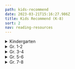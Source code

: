 ```yaml
---
path: kids-recommend
date: 2023-03-21T15:16:27.986Z
title: Kids Recommend (K-8)
sort: 2
nav: reading-resources
---
```

<details>
<summary>
    Kindergarten
</summary>

Ahlberg, Allan  *Each Peach, Pear, Plum*

Anthony, Steve   *Please, Mr. Panda*

Bang, Molly    *When Sophie Gets Angry*

Barrett, Judi    *Cloudy with a Chance of Meatballs*

Bedard, Michael   *Sitting Ducks*

Brett, Jan    *Annie and the Wild Animals, Mossy,*

*The Three Snow Bears, Hedgie’s Surprise, The Hat,*

*The Mitten, Fritz and the Beautiful Horses,* and *Honey, Honey, Lion*

Brown, Margaret Wise   *Big Red Barn, The Moon Shines Down, The Sailor Dog, The Fish with Deep Sea Smile, The Bad Little Good Little Pig*, and *The Noon Balloon*

Carle, Eric    *The Mixed-Up Chameleon, The Secret Birthday Message, The Tiny Seed, The Very Hungry Caterpillar, The Very Busy Spider, The Greedy Python, Pancakes, Pancakes, The Very Quiet Cricket,* and *A House for Hermit Crab*

Carlson, Nancy  *A Visit to Grandma’s*

Crews, Donald    *School Bus, Ten Black Dots, Truck*, and any of his other titles

Cronin, Doreen    *Click, Clack, Moo … Cows That Type*, *Dooby Dooby Moo*, *Click, Clack, Peep!*, *Smick!,* and *Giggle, Giggle, Quack*

Davis, Jacky and David Soman  *Ladybug Girl, Ladybug Girl and Bumblebee Boy*, and *Ladybug Girl Makes Friends*

De Beer, Hans    *Little Polar Bear*

Dewdney, Anna   *Llama Llama Red Pajama*

Eastman, P.D.   *Go, Dog, Go!*

Elhert, Lois    *Feathers for Lunch, Nuts to You, Pie in the Sky, Snowballs,* *Top Cat, Wag a Tail*, and *Waiting for Wings*

Emberley, Ed    *Go Away, Big Green Monster!*

Falconer, Ian    *Olivia*

Ferry, Beth and Tom Lichtenheld   *Stick and Stone*

Fleming, Denise    *Time to Sleep*

Fox, Mem    *Boo to a Goose, Feathers and Fools, Harriet, You Drive Me Wild,* *Hattie and the Fox, Koala Lou, The Magic Hat, Night Noises, Shoes from Grandpa, Time for Bed, Tough Boris, Guess Who, Waiting,* and *Wilfrid Gordon McDonald Partridge*

Gassman, Julie    *Do Not Bring Your Dragon to the Library*

Geist, Ken   *The Three Little Fish and the Big Bad Shark*

Gordon, David    *The Three Little Rigs*

Gormley, Greg    *Pick Me!*

Gustafson, Scott  *Alphabet Soup* and *A Feast of Letters*

Henkes, Kevin    *Chester’s Way, Chrysanthemum, Julius, the Baby of the World, Lilly and the Purple Plastic Purse, Lilly’s Big Day, Lilly’s Chocolate Heart, Owen, Sheila Rae’s Peppermint Stick, A Weekend with Wendell, Waiting, Penny and Her Marble*, and *Wemberly Worried*

Hughes, Shirley    *Alfie Gets In First, Alfie Wins a Prize, Angel Mae, Dogger, Alfie and the Big Boys, Alfie’s Weather, Alfie and the Birthday Surprise, Annie Rose is My Little Sister, Olly and Me,* and *Sally’s Secret*

Hutchins, Pat     *Good Night Owl*

Johnson, Crockett    *Harold and the Purple Crayon*

Joyce, William     *George Shrinks*

Kline, Suzy    *Oops!*

Knudsen, Michelle    *Library Lion*

Lester, Helen   *A Porcupine Named Fluffy*

Lies, Brian    *Bats at the Beach and Bats at the Library*

Lionni, Leo    *Alexander and the Wind-Up Mouse, The Alphabet Tree, An Extraordinary Egg, Fish Is Fish, Inch by Inch, It’s Mine, Little Blue and Little Yellow, Six Crows, Tico and the Golden Wings, Geraldine and the Music Mouse,* and *Tillie and the Wall*

Lobel, Arnold    *The Frog and Toad* books, *Mouse Soup,* and *Mouse Tales*

Long, Melinda    *How I Became a Pirate*

Marshall, Janet    *Look Once, Look Twice*

Martin, Bill, Jr.    *Chicka-Chicka Boom-Boom*

McAllister, Angela    *The Tortoise and the Hare*

McGuirk, Leslie  *if rocks could sing, a discovered alphabet*

McPhail, David    *Edward and the Pirates*

Meyer, Mercer    *I’m a Little Sick*

Miller, Pat Zietlow    *Sophie’s Squash and Sophie’s Squash Goes to School*

Moret, Brigette Frey   *The Bear’s Christmas*

Moseley, Keith    *Where’s the Dinosaur?*

Muntean, Michaela    *Do Not Open This Book*

Myller, Rolf    *How Big Is a Foot?*

Numeroff, Laura Joffe  *If You Give a Mouse a Cookie, If You Give a Pig a Party, If You Give a Dog a Doughnut, If You Give a Cat a Cupcake,* and *If You Give a Pig a Pancake*

O’Connor, Jane   *Fancy Nancy at the Museum*

Oliver, Carmen   *Bears Make the Best Reading Buddies*

Olson, Mary W.   *Nice Try, Tooth Fairy*

Parsley, Elise  *If You Ever Want to Bring an Alligator to School, Don’t!*

Pelham, David    *A Is for Animals*

Penn, Audrey    *The Kissing Hand*

Pinkney, Jerry    *The Lion and the Mouse*

Plourde, Lynn   *Moose, of Course!, Dino Pets, Dino Pets Go to School,* and *The Dump Man’s Treasures*

Portis, Antoinette    *Kindergarten Diary*

Rawlinson, Julia   *Fletcher and the Falling Leaves*

Rubin, Adam   *Dragons Love Tacos*

Saltzberg, Barney  *Beautiful Oops!*

Sarcone-Roach, Julia  *The Bear Ate Your Sandwich*

Sendak, Maurice   *Where the Wild Things Are*

Shannon, David   *Alice the Fairy, David Gets in Trouble, No, David,* and *Too Many Toys*

Sis, Peter  *Ice Cream Summer*

Slate, Joseph    *Miss Bindergarten Gets Ready for Kindergarten*

Spires, Ashley  *The Most Magnificent Thing*

Stevens, Janet    *Tops and Bottoms*

Tullet, Herve   *Press Here*

Van Dusen, Chris    *If I Built a House, The Circus Ship,* and *A Camping Spree with Mr. Magee*

Van Laan, Nancy   *When Winter Comes*

Wells, Rosemary    *Max’s Chocolate Chicken, Max’s Dragon Shirt, Bunny Cakes, Fritz and the Mess Fairy, Yoko, Bunny Money, McDuff Goes to School,* and *Rachel Field’s Hitty, Her First Hundred Years*

Willems, Mo    *Don’t Let the Pigeon Drive the Bus, Don’t Let the Pigeon Stay Up Late, The Pigeon Finds a Hot Dog, The Pigeon Wants a Puppy, Today I Will Fly,  I’m a Frog, I Broke My Trunk, My Friend Is Sad, Watch Me Throw the Ball, A Big Guy Took My Ball, Let’s Go for a Drive, Waiting Is Not Easy, The Thank You Book,* and *My New Friend Is So Fun*

Wood, Audrey    *Alphabet Mystery, King Bidgood’s in the Bathtub, Elbert’s Bad Word, The Little Mouse, the Red, Ripe Strawberry, and the Big, Hungry Bear, The Napping House, Jubal’s Wish, Heckedey Peg, The Scaredy Cats, Silly Sally, Weird Parents, Alphabet Adventure, Sweet Dream Pie, Twenty-Four Robbers* and *Tooth Fairy*

Yamada, Kobi  *What Do You Do with an Idea?*

Yolen, Jane  *Owl Moon and How Do Dinosaurs Go to School?*

Yum, Hyewon  *Mom! It’s My 1st Day of Kindergarten*

</details>

<details>
<summary>
Gr. 1-2
</summary>

Abbott, Tony    *The Secrets of Droon* books

Applegate, Katherine    *Crenshaw*

Bang-Campbell, Monika    *Little Rat Rides, Little Rat Makes Music,* and *Little Rat Sets Sail*

Barrows, Annie    The *Ivy and Bean* series

Bentley, Sue The *Magic Kitten* series

Berenstain, Jan and Stan    *The Berenstain Bears* series

Bridwell, Norman The *Clifford* series

Brown, Peter    *The Curious Garden* and *The Wild Robot*

Burton, Virginia    *The Little House* and *Mike Mulligan and His Steam Shovel*

Charlip, Remy    *Fortunately*

Cleary, Beverly    *Ralph S. Mouse, Ramona’s World, Runaway Ralph, Henry Huggins, Henry and Ribsy, Henry and the Paper Route,* and *Henry and the Clubhouse*

Dahl, Roald    *Giraffe, Pelly, and Me; The BFG;*

*Fantastic Mr. Fox;* and *The Enormous Crocodile*

Daywalt, Drew    *The Day the Crayons Quit*

Dean, James   The *Pete the Cat* series

De Paola, Tomie    *The Legend of the Bluebonnet, The Knight and the Dragon, Strega Nona, The Art Lesson,* and *Pancakes for Breakfast*

Doyle, Roddy    *The Meanwhile Adventures and Rover Saves Christmas*

Dyckman, Ame   *Horrible Bear!*

Floca, Brian   *Locomotive*

Gibbons, Gail    *Frogs* and her other nonfiction books

Gidwitz, Adam   *Tales of Dark and Grim* series

Griffiths, Andy   *The 13-Story Treehouse* (The Treehouse books)

Henkes, Kevin *The Penny* series, *A Good Day, Lily’s Purple Plastic Purse, Lily’s Big Dog, Owen, Waiting, Weekend with Wendell,* and *Kitten’s First Full Moon*

Howe, James The *Pinky and Rex* books

Hunter, Erin   *Warriors*

Jeffers, Oliver    *The Great Paper Caper, How to Catch a Star, The Book Eating Boy, Lost and Found, The Heart and the Bottle,* and *The Way Back Home*

Johnson, Crockett    *Harold and the Purple Crayon*

Kessler, Ethel   *Is There a Horse in Your House?*

Kimmel, Eric    *Seven at One Blow*

Kimpton, Diana    *The Pony-Crazed Princess* series

King-Smith, Dick    *Martin’s Mice, A Mouse Called Wolf,* and *The Mouse Family Robinson*

The Kingfisher Treasuries: The Kingfisher Treasury of Dragon Stories, the Kingfisher Treasury of Pet Stories, the Kingfisher Treasury of Pirate Stories, the Kingfisher Treasury of Funny Stories, the Kingfisher Treasury of Animal Stories, the Kingfisher Treasury of Spooky Stories, the Kingfisher Treasury of Ghost Stories, the Kingfisher Treasury of Princess Stories, the Kingfisher Treasury of Stories for Seven-Year-Olds, the Kingfisher Treasury of Stories for Eight-Year-Olds, and the Kingfisher Treasury of Ballet Stories

Krauss, Ruth    *The Carrot Seed*

Krulik, Nancy The *Magic Bone* series

Litchfield, David   *The Bear and the Piano*

Lionni, Leo    *The Greentail Mouse, Mr. McMouse, On the Beach There Are Many Pebbles, Flea Story, An Extraordinary Egg, Frederick,* and *It’s Mine!*

Lobel, Arnold    The *Frog and Toad* books, *Mouse Soup, Mouse Tales, Small Pig, Uncle Elephant, Fables*, and *Grasshopper on the Road*

Marshall, Edward    *Four by the Shore* and *Three by the Sea*

Marshall, Edward and James    The *Fox* books: *Fox on Stage, Fox All Week, Fox Outfoxed,* and *Fox in Love*

Mayer, Mercer   *Little Monster* series

McCloskey, Robert    *Blueberries for Sal, Make Way for Ducklings, One Morning in Maine,* and *Time of Wonder*

McDonald, Megan    The *Judy Moody and Stink* series

McMullan, Kate   *Fluffy Goes to School*

Miles, Ellen    The *Puppy Place* series

Miller, Sara Swan   *Three Stories You Can Read to Your Cat, Three Stories You Can Read to Your Dog,* and *Three Stories You Can Read to Your Teddy Bear*

Numeroff, Laura   *Jelly Bean’s Big Dance*

Osborne, Mary Pope    The *Magic Tree House* books

Parish, Peggy    The *Amelia Bedelia* books

Portis, Antoinette    *Not a Stick, Not a Box* and *A Penguin Story*

Provensen, Alice and Martin    *A Book of Seasons, Our Animal Friends at Maple Hill Farm* and *The Year at Maple Hill Farm*

Rey, H.A.   The *Curious George* series

Roy, Ron    *A-Z Mysteries* series

Rylant, Cynthia    *Cat Heaven, Dog Heaven, Gooseberry Park, The Mr. Putter and Tabby* series, the *Henry and Mudge* series, and the *Poppleton* series

Santat, Dan   *Are We There Yet?*

Seeger, Laura Vaccaro   *First the Egg*

Silverman, Erica    *Cowgirl Kate and Cocoa* series

Smiley, Jane   *Twenty Yawns*

Smith, Dick-King   *Sophie’s Lucky, A Mouse Called Wolf,* and *Martin’s Mice*

Spires, Ashley   The *Binky* series (graphic novels)

Steig, William    *Amos and Boris, Sylvester and the Magic Pebble, Dr. DeSoto,* and *Spinky Sulks*

Stevenson, James    *The Castaway, Quick, Turn the Page, Rolling Rose, Brrr!, Don’t Make Me Laugh, Fast Friends,* and *Worse than Willy*

Stilton, Geronimo    The *Geronimo Stilton* series

Strauss, Linda Leopold    *A Fairy Called Hilary*

Taback, Simms   *Joseph Had a Little Overcoat*

The Usborne collection of fairy tales, folk tales, fiction, and nonfiction

Wallace, Bill   *The Flying Flea, Callie, and Me*

Watson, Tom   The *Stick Dog* series

White, E.B.    *Charlotte’s Web, Stuart Little* and *The Trumpet of the Swan*

Wilkinson, Carole   The *Dragon Keeper* series

Willems, Mo    The *Pigeon* books, the *Elephant and Piggie* series, *The Story of Diva and Flea,* and *Goldilocks and the Three Dinosaurs*

Wilson, Karma    *Bear Snores On* and the rest of the Bear books

</details>

<details>
<summary>
Gr. 3-4 
</summary>

Appelt, Kathi    *The True Blue Scouts of Sugar Man Swamp*

Applegate, Katherine  *The One and Only Ivan and Crenshaw*

Armstrong, K.L. and M.A. Marr   *The Blackwell Pages* series

Avi    *The End of the Beginning, Ereth’s Birthday, The Good Dog,* and the *Poppy* series

Banerjee, Anjali     *Seaglass Summer*

Barrows, Annie    *The Magic Half*

Barry, Dave    The *Peter and the Starcatchers* series and *Science Fair*

Blume, Judy    *Tales of a Fourth Grade Nothing, Otherwise Known as Sheila the Great, Superfudge, Fudge-a-mania,* and *Double Fudge*

Bode, N.E.    *The Anybodies* series

Buckley, Michael    The *N.E.R.D.S.* series and the *Sisters Grimm* series

Byars, Betsy    *My Dog, My Hero*

Cameron, Bruce    *A Dog’s Purpose Puppy Tales: Molly’s Story, Ellie’s Story, Max’s Story,* etc.

Colfer, Chris    *The Land of Stories*

Cowell, Cressida    The *How to Train Your Dragon* series

Creech, Sharon    Hate That Cat, Love That Dog, Granny Torelli Makes Soup, and Pleasing the Ghost

Dahl, Roald    *George’s Marvelous Medicine, The Witches, The Twits, Esio Trot,* and *Charlie and the Chocolate Factory*

Delaney, Joseph    *The Last Apprentice* series

Di Camillo, Kate    *Because of Winn-Dixie, The Miraculous Journey of Edward Tulane,* and *The Tale of Despereaux*

Doyle, Roddy    *The Giggler Treatment, The Meanwhile Adventures*

Dunmore, Helen    *Ingo*

Durst, Sarah    *The Girl Who Could Not Dream*

Erdrich, Louise  *The Birchbark House*

Epstein, Adam Jay    *The Familiars* series

Estes, Eleanor    *Ginger Pye* and *Pinky Pye*

Flanagan, John    The *Ranger’s Apprentice* series

Forester, Victoria    *The Girl Who Could Fly*

George, Jean Craighead    *My Side of the Mountain, Frightful’s Mountain, On the Far Side of the Mountain,* and *There’s an Owl in the Shower* 

Grabenstein, Chris   *Escape from Mr. Lemoncello’s Library, Mr. Lemoncello’s Library Olympics,* and *The Island of Dr. Libris*

Griffiths, Andy    The *Treehouse* series

Gutman, Dan    *The Genius Files* series

Henkes, Kevin    *Junonia*

Herlong, M.H.    *Buddy*

Hiaasen, Carl    *Flush, Hoot,* and *Scat*

Howe, James    The *Bunnicula* series

Hunt, Lynda Mullaly    *Fish in a Tree*

Jacobson, Jennifer Richard    *Truly Winnie*

Jameson, Victoria *Roller Girl*

Jenkins, Emily    *Toys Go Out* and *Toy Dance Party*

Jennings, Patrick The *Guinea Dog* series

Kelly, Lynne    *Chained*

Kessler, Liz    *The Tail of Emily Windsnap* series

Kibuishi, Kazu *Amulet* series

Kinney, Jeff   *The Diary of a Wimpy Kid* series

Korman, Gordon  *Swindle, Zoobreak,* and *Framed*

Law, Ingrid    *Savvy*

Lin, Grace    *Where the Mountain Meets the Moon, Year of the Dog, Year of the Rat, Starry River of the Sky,* and *Dumpling Days*

Lord, Cynthia    *Rules, A Handful of Stars, Touchblue,* and *Half a Chance*

Lubar, David    *Road Weenies, Lawn Weenies, Campfire Weenies,* etc.

Maguire, Gregory    *Leaping Beauty*

Martin, Ann M.    *The Baby-Sitters Club* graphic novels

Mass, Wendy    *The Candymakers*

McDonald, Megan    *The Sisters Club, Rule of Three,* and *Cloudy with a Chance of Boys*

Messenger, Shannon   *Keeper of the Lost Cities*

Mills, Claudia    *7 x 9 = Trouble*

Mlynowski, Sarah    The *Whatever After* series

Mull, Brandon    The *Fablehaven* series, the *Beyonders* series, and *The Candy Shop War*

Myracle, Lauren    *Ten* and *Eleven*

O’Connor, Barbara    *Wish*

Palacio, R.J.   *Wonder* and *Auggie and Me*

Parr, Maria   *Adventures with Waffles*

Patterson, James        The *Treasure Hunters* series

Paulsen, Gary    *Hatchet, The River, Dogsong,* and *Hatchet Winter*

Paver, Michelle    *Wolf Brother, Spirit Walker,* and the rest of the *Chronicle of Ancient Darkness*

Perkins, Linda Rae   *Nuts to You*

Rhodes, Jewel Parker   *Sugar*

Riordan, Rick The *Percy Jackson* series, the *Kane Chronicles* series, the *Heroes of Olympus* series, and the *Magnus Chase* series

Rowling, J.K. The *Harry Potter* series

Sachar, Louis    *Holes*

Sage, Angie    *Flyte, Magyk,* and *Physik*

Selznick, Brian    *The Invention of Hugo Cabret*

Smith, Jeff   The *Bone* series

Snicket, Lemony *A Series of Unfortunate Events* series

Soup, Dr. Cuthbert    *A Whole Nother Story, Another Whole Nother Story*, and *No Other Story*

Stewart, Trenton Lee    *The Mysterious Benedict Society* series

Stone, Jeff    *The Five Ancestors* series

Telgemeier, Raina    *Smile, Sisters, Ghosts,* and *Baby-sitters Club*

Voigt, Cynthia    *Angus and Sadie*

Wallace, Bill    *Snot Stew* and *Furball, Puppy, and Me*

West, Jacqueline    *The Books of Elsewhere* series

Wilder, Laura Ingalls The *Little House* series

</details>

<details>
<summary>
Gr. 5-6 
</summary>

Abel-Fattah, Randa    Does My Head Look Big In This?

Alexander, Kwame  Booked, Crossover, and Rebound

Almond, David    The Savage

Alphin, Elaine    The Perfect Shot [(review)](http://c-t-l.org/bookblog/?p=259)

Anderson, John    Sidekicked

Anderson, M.T.    Octavian Nothing

Applegate, Katherine    Wishtree

Armstrong, K.L.  Loki’s Wolves and Odin’s Ravens

Bacigalupi, Paolo    Ship Breaker

Bagieu, Penelope    Brazen

Banks, Angelica   Finding Serendipity

Barrows, Annie    The Magic Half

Bartoletti, Susan   Typhoid Mary and The Boy Who Dared

Bascomb, Neal    The Nazi Hunters

Baskin, Nora Raleigh    Almost Home, Nine, Ten, and Every Girl Except Me, Anything But Typical and The Summer Before Boys

Bauer, Joan    Almost Home and Close to Famous

Bell, Cece   El Deafo

Benjamin, Ali   The Thing About Jellyfish and The Next Great Paulie Fink

Bertman, Jennifer   Book Scavenger

Bigalow, Lisa Jenn    Drum Roll, Please

Black, Holly    Darkest Part of the Forest

Bowler, Tim     Storm Catchers [(review)](http://c-t-l.org/bookblog/?p=493)

Bowman, Erin    Contagion

Boyne, John     The Boy in the Striped Pajamas and The Boy on Top of the Mountain

Bradbury, Jennifer     Shift and A Moment Comes

Bradley, Kimberly   The War that Saved My Life series

Brashares, Ann The Sisterhood of the Travleing Pants series

Bryant, Jen    Pieces of Georgia

Burg, Ann E.     All the Broken Pieces

Buyea, Rob    Because of Mr. Terupt series and the Perfect Score series

Carey, Janet Lee    Dragon’s Keep and The Beast of Noor

Carman, Patrick    Floors

Chabon, Michael     Summerland

Chainani, Soman    The School for Good and Evil series

Charbonneau, Joelle    The Testing and Need

Chima, Cinda Williams    The Warrior Heir trilogy

Choldenko, Gennifer    If a Tree Falls at Lunch Period

Cody, Matthew    Powerless, Super, and Will in Scarlet

Colfer, Chris    Land of Stories

Collins, Suzanne    The Hunger Games series [(review of the first book)](http://c-t-l.org/bookblog/?p=502)

Condie, Ally    The Matched series

Connor, Leslie    Waiting for Normal

Cuevas, Michelle   Confessions of an Imaginary Friend

Dashner, James    The Maze Runner trilogy and Eye of Minds

Dessen, Sarah    Keeping the Moon, The Truth About Forever, Along for the Ride

Doctorow, Cory    Little Brother and For the Win

Draper, Sharon    Copper Sun and Out of My Mind

Emerson, Kevin Last Day on Mars series

Engle, Margarita    Hurricane Dancers and The Surrender Tree

Erskine, Kathryn    Mockingbird

Evans, Richard Paul The Michael Vey series

Farmer, Nancy    House of the Scorpion [(review)](http://c-t-l.org/bookblog/?p=418)

Fisher, Catherine    The Incarceron series

Fitzpatrick, Becca    Crescendo and Hush, Hush

Flood, Nancy Bo    Warriors in the Crossfire and No-Name Baby

Forman, Mark    Slathbog’s Gold

Friend, Natasha    Bounce and Perfect

Fukuda, Andrew Xia    Crossing and the Hunt series

Fukui, Isamu    The Truancy books

Gaiman, Neil    The Graveyard Book, Coraline, and Neverwhere

Gemeinhart, Dan    The Honest Truth, and The Remarkable Journey of Coyote Sunrise

Gino, Alex   George

Gleitzman, Morris    The Once series

Golden, Christopher    Last Breath and Body Bags

Gonzalez, Julie    Imaginary Enemy

Grabenstein, Chris    Escape from Mr. Lemoncello’s Library and The Island of Dr. Libris

Graff, Lisa    Far Away, Lost in the Sun, The Thing About Georgie, A Tangle of Knots, and Double Dog Dare

Grant, Michael    The Gone series

Gratz, Allan    Prisoner B-3087, Grenade, Ban This Book, Project-1065, Refugee, Samurai Shortstop, Brooklyn Nine, and Code of Honor

Greitens, Eric  The Warrior’s Heart

Griffin, Paul    The Orange Houses, Burning Blue, and Ten Mile River

Han, Jenny    Shug

Hannigan, Katherine    Ida B.

Harrington, Karen    Sure Signs of Crazy

Hautman, Pete    Blank Confession, Rash, Invisible, and Godless

Haworth, Danette    A Whole Lot of Lucky

Herlong, M.H.    The Great Wide Sea

Hiassen, Carl    Flush and Hoot

Hicks, Faith Erin    Friends with Boys

Higson, Charlie    Silverfin, The Dead, and The Enemy series

Hillenbrand, Laura   Unbroken

Holm, Jennifer   Sunny Side Up and The Fourteenth Goldfish

Holzier, Tracy   Secret Hum of a Daisy

Horowitz, Anthony    The Alex Rider series: Stormbreaker, Point Blank, etc.

Howe, James    The Misfits and Totally Joe, 13: Thirteen Stories, Addie on the Inside

Hunt, Linda Mullaly    Fish in a Tree, One for the Murphys, and Shouting at the RainHunt, Lynda Mullaly    One for the Murphys

Jinks, Catherine    Evil Genius and How to Catch a Bogle

Johnson, Varian  The Parker Inheritance

Kamkwamba, William and Mealer, Bryan    The Boy Who Harnessed the Wind

Kent, Rose    Kimchi and Calamari and Rocky Road

Kessler, Liz    The Tail of Emily WindsnapKlages, Ellen    The Green Glass Sea

Klages, Ellen    The Green Glass Sea, Out of Left Field, and Wicked Wonders

Kluger, Steve   My Most Excellent Year

Korman, Gordon    Born to Rock, Schooled, Pop, Swindle, Whatshisface, Ungifted, Slacker, Restart, Unteachable, Son of the Mob, Born to Rock, Swindle, and the Mastermind series

LaFleur, Suzanne    Love, Aubrey, and Eight Keys

Lai, Thanhha    Inside Out and Back Again

Lake, Nick    Hostage Three

Larbalestier, Justine    How to Ditch Your Fairy

Levine, Kristin    The Lions of Little Rock and Jigsaw Jungle

Lin, Grace    Where the Mountain Meets the Moon

Lloyd, Natalie    Snicker of Magic

Lockhart, E.    The Disreputable History of Frankie Landau Banks

Lord, Cynthia    Handful of Stars, Half a Chance, Rules and Touch Blue

Lore, Pittacus    The I Am Number Four series

Lorentz, Dayna    No Safety in Numbers

Lowry, Lois    The Giver, Gathering Blue, Messenger, Number the Stars and The Silent BoyLowry, Lois    The Giver, Messenger, and Number the Stars

Lu, Marie    The Legend series and the Warcross series

Lubar, David    Sleeping Freshmen Never Lie

MacHale, D.J. The Sylo series

Magnim, Joyce    Jellybean Summer

Magoon, Kekla    Shadows of Sherwood and The Rock and the River [(review)](http://c-t-l.org/bookblog/?p=532)

Mass, Wendy    Jeremy Fink and the Meaning of Life, A Mango-Shaped Space [(review)](http://c-t-l.org/bookblog/?p=337), Finally, 11 Birthdays, Candymaker, Leap Day, Heaven’s A Lot Like the Mall, The Lost Present, and 13 Gifts

Mayo, Simon The Itch series

McCormick, Patricia    Never Fall Down

McNaulty, Stacy    Miscalculations of Lightning Girl

McNeil, Gretchen    Ten

Messenger, Shannon The Keeper of the Lost Cities series

Messner, Kate    Breakout, All the Answers, Capture the Flag, Hide and Seek, Seventh Wish, and Manhunt

Meyer, Marissa    Cinder and the rest of the Lunar Chronicles, the Renegades series

Morpurgo, Michael    War Horse

Mosier, Paul    Train I Ride

Muchamore, Robert    The Cherub series

Mull, Brandon    The Fablehaven series and the Beyonders series

Mulligan, Andy    Trash

Myers, Walter Dean    Autobiography of My Dead Brother, Fallen Angels, Hoops, Game, Monster, Sunrise Over Falluja, Dope Sick, and Shooter

Myracle, Lauren    Ten, Eleven, Twelve, and Thirteen

Ness, Patrick    The Chaos Walking series, Birthmarked, More Than This, and Monster Calls

Nicholls, Sally  Ways to Live Forever

Nielson, Jennifer  A Night Divided, Resistance, False Prince, and Mark of the Thief

Nolan, Han    Crazy

Oppel, Kenneth  Half Brother

Padian, Maria    Brett McCarthy: Work in Progress

Palacio, R.J.    Wonder and Auggie and Me

Park, Linda Sue    A Long Walk to Water

Patterson, James    Maximum Ride: The Angel Experiment, Maximum Ride: School’s Out Forever, and Maximum Ride: Saving the World and Other Extreme Sports, Crazy House, and The Treasure Hunters series

Patterson, Katherine    Bread and Roses Too

Paulson, Gary The Hatchet series, Lawn Boy, and Wood’s Runner

Paver, Michelle    Wolf Brother, Spirit Walker, and the rest of the Chronicles of

Peet, Mal    Keeper and Tamar

Pfeffer, Susan    Life as We Knew It

Preus, Margi    Heart of a Samurai, West of the Moon, and Shadow of the Mountain

Price, Lissa    Starters

Pullman, Phillip    The Dark Materials trilogy

Pyron, Bobbie  Lucky Strike

Quick, Matthew    Boy 21

Reintgen, Scott    Nyxia

Resau, Laura    Red Glass and The Queen of Water

Rex, Adam    The True Meaning of Smekday [(review)](http://c-t-l.org/bookblog/?p=173)

Reynolds, Jason The Ghost series, As Brave As You, and Miles Morales

Riordan, Rick    The Lightning Thief, Sea of Monsters, Titan’s Curse, The Lost Hero, The Son of Neptune, The Mark of Athena, The Kane Chronicles, Magnus Chase, and the Percy Jackson series

Rocklin, Joanne    One Day and One Amazing Morning on Orange Street

Rosoff, Meg    Picture Me Gone and There Is No Dog

Roth, Veronica The Divergent series

Rowling, J.K.    Harry Potter and the Sorcerer’s Stone, Harry Potter and the Chamber of Secrets, Harry Potter and the Prisoner of Azkaban, etc.

Rupp, Rebecca    After Eli

Rutkoski, Marie    Cabinet of Wonders

Sachar, Louis   Fuzzy Mud and Holes

Schmatz, Pat    Bluefish

Schmidt, Gary    The Wednesday Wars, Orbiting Jupiter, OK for Now, Trouble, and Pay Attention Carter Jones

Schrefer, Eliot    Endangered

Scott, Michael    The Secrets of the Immortal Nicholas Flamel series

Selznick, Brian    The Invention of Hugo Cabret, The Marvels, and Wonderstruck

Sepetys, Ruta    Between Shades of Gray

Shull, Meagan  The Swap

Shusterman, Neal    The Schwaa was Here, Antsy Does Time, Unwind, Full Tilt, Everlost

Sloan, Holly Goldberg    Counting by 7s

Smiley, Jane    A Good Horse

Snyder, Laurel Orphan Island

Sonnenblick, Jordan    Drums, Girls, and Dangerous Pie, Notes from the Midnight Driver, Zen and the Art of Faking It, and After Ever After

Spinelli, Jerry    Crash, Milkweed, Stargirl, Smiles to Go, Wringer, Maniac, Jake and Lilly, and Milkweed

Standiford, Natalie    Secret Tree and The Only Girl in School

Starmer, Aaron   The Riverman and The Whisper

Stead, Rebecca   Goodbye Stranger, Bob, Liar and Spy, and When You Reach Me

Tanner Lian    The Icebreaker series

Tarshis, Lauren    Emma-Jean Lazarus Fell Out of a Tree

Telgemeier, Raina    Smile and Drama

Tolkein, J.R.R.   The Lord of the Rings series

Vail, Rachel    Ever After and Well That Was Awkward

Van Draanen, Wendelin    Flipped and The Running Dream

Velde, Vivian Vande    Stolen

Vrabel, Beth  Pack of Dorks

Walters, Eric The Rule of Three

Wein, Elizabeth    Code Name Verity

Wells, Robison    The Variant series

Wells, Robison    Variant and Feedback

Wenxuan, Coa    Bronze and Sunflower

Westerfeld, Scott    Leviathan [(review)](http://c-t-l.org/bookblog/?p=482), Behemoth, and Goliath

Woodson, Jacqueline   Feathers and Brown Girl Dreaming

Wright, Bil    Putting Makeup on the Fat Boy

Yancey, Rick    The Extraordinary Adventures of Alfred Kropp and The Monstrumologist

Yang, Gene    American-Born Chinese and Level Up

Yoon, Nicola  Everything, Everything

Yousafzai, Malala    I Am Malala

Zeigler, Jennifer  How Not to Be Popular

Zevin, Gabrielle    Elsewhere

Zusak, Markus    The Book Thief

</details>

<details>

<summary>
Gr. 7-8 
</summary>

Acevedo, Elizabeth    The Poet X, Clap When You Land and With the Fire on High

Adams, Douglas    The Hitchhiker’s Guide to the Galaxy series

Adieh, Renee    The Wrath and the Dawn and The Rose and the Dagger

Adiga, Aravind    The White Tiger [(review)](http://c-t-l.org/bookblog/?p=62)

Albert, Melissa   The Hazel Wood

Albertalli, Becky    Simon vs. the Homo Sapien Agenda, Leah on the Offbeat

Albertalli, Becky and Adam Silvera    What If It’s Us

Alexander, Kwame   Crossover and Booked

Alexie, Sherman    The Absolutely True Diary of a Part-Time Indian

Alifirenka, Caitlin and Martin Ganda   I Will Always Write Back

Anderson, Laurie Halse   Speak, Prom and The Impossible Knife of Memory

Anderson, M.T.    Feed, The Game of Sunken Places, and Thirsty

Andrews, Jesse    Me and Earl and the Dying Girl

Atkinson, Kate    Life After Life and Behind the Scenes at the Museum

Atwood, Margaret    The Handmaid’s Tale

Austen, Jane    Emma and Pride and Prejudice

Aveyard, Victoria   Red Queen and Glass Sword

Bacigalupi, Paolo    Ship Breaker and The Drowned Cities

Banks, Russell    Rule of the Bone

Bauby, Jean Dominique    The Diving Bell and the Butterfly

Beah, Ishmael    A Long Way Gone

Benioff, David    City of Thieves

Bick, Ilsa    Ashes

Bingham, Kelly    Shark Girl

Bissinger, H.G.    Friday Night Lights

Bowden, Mark    Black Hawk Down

Bowman, Erin   Vengeance Road

Bracken, Alexandra   Passenger and Wayfarer

Bradbury, Ray    Fahrenheit 451

Bray, Libba    Beauty Queens, Going Bovine, and The Diviners

Brontë, Charlotte    Jane Eyre

Brown, Christy    My Left Foot

Brown, Dan    The Da Vinci Code and Angels and Demons

Brown, Daniel James    The Boys on the Boat

Bryant, Jen    Pieces of Georgia

Bryson, Bill    A Walk in the Woods

Buckhanon, Kalisha    Upstate

Burgess, Anthony    A Clockwork Orange

Cabot, Meg    All-American Girl, Avalon High and The Princess Diaries series

Caletti, Deb    The Nature of Jade, Wild Roses, The Six Rules of Maybe, and Honey, Baby, Sweetheart

Card, Orson Scott    The Ender series [(review of Ender’s Game)](http://c-t-l.org/bookblog/?p=940) and Pathfinder

Carreyrou, John    Bad Blood

Cass, Kiera   The Selection series and The Siren

Cavallaro, Brittany    A Study in Charlotte and The Last of August

Chabon, Michael    The Adventures of Kavalier and Clay and The Yiddish Policemen’s Union

Chandler, Kristen    Wolves, Boys, and Other Things That Might Kill Me

Chbosky, Stephen    The Perks of Being a Wallflower

Christie, Agatha    And Then There Were None, Murder on the Orient Express

Cisneros, Sandra    The House on Mango Street

Cline, Eric    Ready Player One

Cohen, Joshua    Leverage

Cohn, Rachel and David Levithan    Dash and Lily’s Book of Dares and Nick and Norah’s Infinite Playlist

Collins, Suzanne    The Hunger Games [(review),](http://c-t-l.org/bookblog/?p=502) Catching Fire, and Mockingjay

Condie, Ally    Matched and Crossed

Cormier, Robert    I Am the Cheese and The Chocolate War

Coy, John    Crackback [(review)](http://c-t-l.org/bookblog/?p=392)

Creech, Sharon   Love That Dog and Hate That Cat

Crichton, Michael    Sphere, Congo, Next, Jurassic Park, The Lost World, Airframe, and The Andromeda Strain

Crowe, Chris    Death Coming Up the Hill

Crutcher, Chris    Deadline, Running Loose and The Crazy Horse Electric Game

D’Lacey, Chris    The Fire Within

Dashner, James    The Maze Runner, The Scorch Trials, The Death Cure, and The Kill Order

Deaver, Julie Reece    The Night I Disappeared and Say Goodnight, Gracie [(review)](http://c-t-l.org/bookblog/?p=212)

DePrince, Michaela  Taking Flight

Dessen, Sarah    Dreamland, Just Listen, Keeping the Moon, [(review)](http://c-t-l.org/bookblog/?p=921) Someone Like You, This Lullaby, Lock and Key, The Truth about Forever, What Happened to Goodbye, [(review)](http://c-t-l.org/bookblog/?p=918) and The Moon and More

Deuker, Carl    Heart of a Champion, Night Hoops, Painting the Black, Gym Candy, and High Heat

Diaz, Junot    The Brief, Wondrous Life of Oscar Wao

Doctorow, Cory    Little Brother [(review)](http://c-t-l.org/bookblog/?p=838) and Homeland

Doerr, Anthony    All the Light We Cannot See

Donnelly, Jennifer    A Northern Light, Revolution, and These Shallow Graves

Draper, Sharon    The Battle of Jericho, Fire from the Rock, Copper Sun, Just Another Hero, Out of My Mind, November Blues, and Stella by Starlight

Ducie, Joe   The Rig and Crystal Force

DuMaurier, Daphne    Rebecca

Eddings, David    The Belgariad series and the Mallorean series

Eggers, Dave    A Heartbreaking Work of Staggering Genius, [(review)](http://c-t-l.org/bookblog/?p=848) Zeitoun, What Is the What, and The Circle [(review)](http://c-t-l.org/bookblog/?p=911)

Erdrich, Louise    The Round House

Farmer, Nancy    The House of the Scorpion [(review)](http://c-t-l.org/bookblog/?p=63) and The Sea of Trolls

Finkel, Michael    The Stranger in the Woods

Fisher, Catherine    Incarceron and Sapphique

Fitzgerald, F. Scott   The Great Gatsby

Flack, Sophie    Bunheads

Flinn, Alex    Breaking Point and Breathing Underwater

Foer, Jonathan Safran    Extremely Loud and Incredibly Close

Forman, Gayle    If I Stay, I Was Here, Just One Day, and Where She Went

Frasier, Charles    Cold Mountain

Gaiman, Neil    Interworld, Neverwhere, Stardust, American Gods, and Anansi Boys

Galloway, Gregory    As Simple as Snow and The 39 Deaths of Adam Strand

Gier, Kirsten    Ruby Red and Sapphire Blue

Giles, Gail    Playing in Traffic, Right Behind You, and Shattering Glass

Golding, William    Lord of the Flies [(review)](http://c-t-l.org/bookblog/?p=74)

Goldman, William    The Princess Bride

Grant, Michael    Gone, [(review)](http://c-t-l.org/bookblog/?p=364) Lies, Hunger, Plague, and Fear

Gratz, Alan    Refugee, Ground Zero and Projekt 1065

Green, John    An Abundance of Katherines, Looking for Alaska, Paper Towns, Turtles All the Way Down, and The Fault in Our Stars [(review)](http://c-t-l.org/bookblog/?p=837)

Grover, Lorie Ann   On Pointe

Haddon, Mark    The Curious Incident of the Dog in the Night-time

Haig, Matt    The Dead Father’s Club [(review)](http://c-t-l.org/bookblog/?p=240)

Hamilton, Steve    The Lock Artist

Han, Jenny    To All the Boys I’ve Loved Before, Shug, We’ll Always Have Summer, It’s Not Summer Without You, PS I Still Love You, Always and Forever, Lara Jean, and The Summer I Turned Pretty [(latest review)](http://c-t-l.org/bookblog/?p=857)[(another review)](http://c-t-l.org/bookblog/?p=413)

Hand, Cynthia   The Last Time We Say Goodbye

Hand, Cynthia and Brodi Ashton  My Lady Jane and My Plain Jane

Harrington, Laura    Alice Bliss

Hautman, Pete    All In, Godless, Hole in the Sky, The Big Crunch, Invisible, No Limit, Rash, and What Boys Really Want

Heller, Joseph    Catch-22

Hemingway, Ernest    The Old Man and the Sea, The Sun Also Rises, and For Whom the Bell Tolls

Hickham, Jr., Homer    October Sky

Hijuelos, Oscar    Dark Dude

Hillenbrand, Laura    Unbroken

Hinton, S.E.    The Outsiders

Hitchcock, Bonnie-Sue    The Smell of Other People’s Houses

Homer     The Iliad and The Odyssey

Hoose, Phillip   The Boys Who Challenged Hitler

Hornby, Nick    High Fidelity, About a Boy, and Slam

Hosseini, Khaled    The Kite Runner, A Thousand Splendid Suns, and And the Mountains Echoed

Huxley, Aldous    Brave New World

Ishiguro, Kazuo    Never Let Me Go

Jinks, Catherine    Evil Genius and Genius Squad

Johnson, Angela    The First Part Last

Johnson, Maureen    The Name of the Star, The Madness Underneath, and The Shadow Cabinet

Kaling, Mindy    Is Everyone Hanging Out Without Me? and Why Not Me?

Kenneally, Miranda    Breathe, Annie, Breathe

Keplinger, Kody   The Duff

Kesey, Ken    One Flew Over the Cuckoo’s Nest [(review)](http://c-t-l.org/bookblog/?p=957)

Kiely, Brandon and Jason Reynolds   All American Boys

King, A.S.    Please Ignore Vera Dietz, Dust of 100 Dogs, Everyone Sees the Ants, and Ask the Passengers

King, Stephen    11/22/63, Carrie, Pet Semetary, The Shining, Under the Dome, Christine, The Long Walk, The Girl Who Loved Tom Gordon, and The Stand

Kingsolver, Barbara    The Bean Trees and The Poisonwood Bible

Klass, David    Danger Zone, Dark Angel, Home of the Braves, and Stuck on Earth

Koertge, Ron    Shakespeare Bats Cleanup and The Brimstone Journals

Korman, Gordon    Born to Rock, No More Dead Dogs, Schooled, Son of the Mob, Son of the Mob: Hollywood Hustle, and Jake, Reinvented

Krakauer, Jon    Into Thin Air and Into the Wild

Kretch, Bob    Rebound [(review)](http://c-t-l.org/bookblog/?p=70)

Latham, Jennifer   Dreamland Burning

Laure, Estelle   This Raging Light

Laybourne, Emmy    Monument 14 [(review)](http://c-t-l.org/bookblog/?p=954), Monument 14: Sky on Fire [(review)](http://c-t-l.org/bookblog/?p=943), Monument 14: Savage Drift, and Sweet

Lee, Harper    To Kill a Mockingbird

Letts, Billie    Where the Heart Is

Levine, Kristin    The Lions of Little Rock

Levithan, David    Every Day and Another Day

Lewis, John & Andrew Aydin  March (1, 2, and 3)

Lieb, Josh    I Am a Genius of Unspeakable Evil and I Want To Be Your Class President [(review)](http://c-t-l.org/bookblog/?p=407)

Lipsyte, Robert    Center Field and Raiders’ Night [(review)](http://c-t-l.org/bookblog/?p=328)

Lockhart, E.    The Disreputable History of Frankie Landau-Banks [(review)](http://c-t-l.org/bookblog/?p=79), The Boyfriend List, We Were Liars

Lu, Marie    Legend, Prodigy, Champion, Warcross, and Wildcard

Lubar, David    Dunk, Hidden Talents [(review)](http://c-t-l.org/bookblog/?p=167), True Talents, and Sleeping Freshmen Never Lie

Ludlum, Robert    The Bourne Identity and The Bourne Supremacy

Lyga, Barry    I Hunt Killers, Game, Blood of My Blood, and Bang

Lyga, Barry    I Hunt Killers, Game, Blood of My Blood, and Bang

Lynch, Jim    The Highest Tide

Magoon, Kekla   How It Went Down

Marchetta, Melina    Jellicoe Road and Saving Francesca

Marino, Peter    Magic and Misery [(review)](http://c-t-l.org/bookblog/?p=78)

Marquhardt, Marie   The Radius of Us

Marsden, John    The Tomorrow series

Martel, Yann    Life of Pi

Martin, George R.R.    A Song of Ice and Fire series

Mass, Wendy    Heaven Looks a Lot Like the Mall, Jeremy Fink and the Meaning of Life, and A Mango-Shaped Space

Mastromonaco, Alyssa    Who Thought This Was a Good Idea?

Matson, Morgan    Amy and Roger’s Epic Detour, Since You’ve Been Gone, Save the Date, The Unexpected Everything, and Second Chance Summer

McCammon, Robert    Boy’s Life

McCarthy, Cormac    Blood Meridian, No Country for Old Men, The Road, and All the Pretty Horses

McManus, Karen    One of Us Is Lying and Two Can Keep a Secret

McNab, Andy    Traitor [(review)](http://c-t-l.org/bookblog/?p=295) and Payback

Melville, Herman    Moby Dick

Meyer, Marissa    Cinder, Scarlet, Cress, Winter, and Fairest

Mezrich, Ben    Bringing Down the House [(review)](http://c-t-l.org/bookblog/?p=858) and The Accidental Billionaires

Miller, Kirsten    How to Lead a Life of Crime

Monroe, Randall  What If?: Serious Scientific Answers to Absurd Hypothetical Questions

Moore, Perry    Hero

Morganstern, Erin    The Night Circus

Moriarty, Jaclyn    Feeling Sorry for Celia, The Murder of Bindy Mackenzie, The Spell Book of Listen Taylor, The Year of Secret Assignments, and The Ghosts of Ashbury High

Morpurgo, Michael    Private Peaceful and War Horse

Mosley, Walter    47

Moyes, Jojo   Me Before You

Mullin, Mike    Ashfall and Ashen Winter

Murray, Liz    Breaking Night

Myers, Walter Dean    Autobiography of My Dead Brother, Bad Boy, Fallen Angels, [(review)](http://c-t-l.org/bookblog/?p=903) Hoops, Monster, The Outside Shot, Shooter, Slam, and Game

Nakazawa, Kaji    Barefoot Gen, The Day After, and Life After the Bomb

Nancy, Ted L.    The Letters from a Nut series

Nelson, Jandy    The Sky Is Everywhere

Neruda, Pablo   Odes to Common Things

Ness, Patrick    The Ask and the Answer, Monsters of Men, The Knife of Never Letting Go, and More Than This

Nguyen, Bich Minh    Stealing Buddha’s Dinner

Nicholls, Stan    Orcs [(review)](http://c-t-l.org/bookblog/?p=211)

Nijkamp, Marieke   This Is Where It Ends

Noah, Trevor    Born a Crime

Nolan, Han    Pregnant Pause, If I Should Die Before I Wake [(review),](http://c-t-l.org/bookblog/?p=242) and A Summer of Kings

Northrop, Michael    Trapped

O’Brien, Tim    If I Die in a Combat Zone, Going After Cacciato, and The Things They Carried

Obama, Barack    Dreams from My Father

Obama, Michelle    Becoming

Ockler, Sarah    Twenty Boy Summer and Fixing Delilah

Oliver, Lauren    Before I Fall, Delirium, Pandemonium, and Requiem

Oppel, Kenneth    Airborn, Skybreaker, Half Brother, and Starclimber

Orwell, George    Animal Farm [(review)](http://c-t-l.org/bookblog/?p=864) and 1984

Osa, Nancy    Cuba 15

Padian, Maria   Out of Nowhere

Parrado, Nando    Miracle in the Andes

Patchett, Anne    Bel Canto

Patrick, Cat    Forgotten, Revived, and The Originals

Pearsall, Shelley   The Seventh Most Important Thing

Pearson, Mary    A Room on Lorelei Street, The Miles Between, The Adoration of Jenna Fox, and The Fox Inheritance

Peet, Mal    Life: An Exploded Diagram

Peterson, Margaret Haddix     Uprising

Petrucha, Stefan    Ripper

Pfeffer, Susan Beth    Life as We Knew It

Poe, Edgar Allen    Tales of Mystery and Terror

Preston, Douglas and Child, Lincoln    Relic [(review)](http://c-t-l.org/bookblog/?p=125), The Book of the Dead, Brimstone, and Dance of Death

Pullman, Phillip    The Dark Materials trilogy

Quick, Matthew    Boy 21

Ray, Michelle    Falling for Hamlet

Reichl, Ruth    Tender at the Bone

Reinhart, Dana    A Brief Chapter in My Impossible Life, How to Build a House, Things a Brother Knows, and Harmless

Remarque, Erich    All Quiet on the Western Front

Reynolds, Jason    Long Way Down, Look Both Ways, Ghost series

Rich, Simon    Ant Farm and Free Range Chickens

Rosoff, Meg    What I Was and How I Live Now

Roth, Veronica    Divergent, Insurgent, and Allegiant

Rowell, Rainbow    Carry On, Pumpkinheads, Landline, Eleanor and Park [(review)](http://c-t-l.org/bookblog/?p=937) and Fangirl [(review)](http://c-t-l.org/bookblog/?p=961)

Rowling, J.K.    The Harry Potter series

Rubin, Lance  Denton Little’s Death Date

Ruebens, Michael    Son of 613

Runyon, Brent    The Burn Journals and Surface Tension

Sagan, Carl    Contact

Salinger, J.D.    The Catcher in the Rye and Franny and Zooey

Satrapi, Marjane    Persepolis and Persepolis 2

Scheinkin, Steve  Bomb

Schlosser, Eric  Fast Food Nation

Schneider, Robyn   Extraordinary Means

Sedaris, David    Me Talk Pretty One Day, The Santaland Diaries, and Naked

Sedgwick, Marcus    Revolver

Sepetys, Ruta    Between Shades of Gray, The Fountains of Silence, and Salt to the Sea

Shabazz, Ilyasah & Kekla Magoon  X: A Novel

Sheff, David    Beautiful Boy

Shusterman, Neal    Everlost, Everwild, The Shadow Club, and the Unwind series

Silverstein, Ken    The Radioactive Boy Scout

Sittenfeld, Curtis    Prep

Sloan, Holly Goldberg    I’ll Be There

Smith, Andrew    Winger, Standoff, and The Marbury Lens

Smith, Betty    A Tree Grows in Brooklyn

Smith, Dodie    I Capture the Castle [(review)](http://c-t-l.org/bookblog/?p=126)

Smith, Jennifer    The Statistical Probability of Love at First Sight, This Is What Happy Looks Like, and Windfall

Smith, Kirsten    The Geography of Girlhood

Smith, Roland    Peak and The Edge

Sones, Sonya    One of Those Hideous Books Where the Mother Dies, Stop Pretending, What My Mother Doesn’t Know, What My Girlfriend Doesn’t Know, and What Happened When My Big Sister Went Crazy

Sonneblick, Jordan    Notes from the Midnight Driver, Zen and the Art of Faking It, After Ever After, and Drums, Girls, and Dangerous Pie

Spiegelman, Art    Maus I and Maus II

Spotswood, Jessica   A Tyranny of Petticoats

Stein, Garth   The Art of Racing in the Rain

Steinbeck, John    The Grapes of Wrath

Steinkellner, Teddy    Trash Can Days

Stiefvater, Maggie, et al.    The Curiosities

Stockett, Kathryn    The Help

Strasser, Todd    Bootcamp, Can’t Get There from Here, Give a Boy a Gun, and The Wave

Sullivan, Tara    The Bitter Side of Sweet

Summers, Courtney    Fall for Anything

Swofford, Anthony    Jarhead and Hotels, Hospitals, and Jails

Thomas, Angie    The Hate U Give, Concrete Rose, and On the Come Up

Tinti, Hannah    The Good Thief [(review)](http://c-t-l.org/bookblog/?p=207)

Tolkien, J.R.R.    The Hobbit and The Lord of the Rings trilogy

Trumbo, Dalton    Johnny Got His Gun

Twain, Mark    The Adventures of Huckleberry Finn

Vivian, Siobhan    Not That Kind of Girl and The List

Vizzini, Ned    Be More Chill and It’s Kind of a Funny Story

Vonnegut, Kurt    Man Without a Country, Slaughterhouse-Five, Cat’s Cradle, Slapstick, Galapagos, Mother Night, and Armageddon in Retrospect

Wagner, Laura Rose   Hold Tight, Don’t Let Go

Walker, Karen Thompson    The Age of Miracles

Wallach, Tommy  We All Looked Up and Thanks for the Trouble

Watson, Renee Piecing Me Together and Watch Us Rise

Walls, Jeanette    The Glass Castle [(review)](http://c-t-l.org/bookblog/?p=130)

Weaver, Will    Memory Boy

Weeks, Sarah    So B. It

Wein, Elizabeth   Code Name Verity, Black Dove, White Raven, The Pearl Thief, and A Thousand Sisters

Weir, Andy  The Martian

Weisel, Elie    Night

Whaley, John Corey    Where Things Come Back and Noggin

White, Ellen Emerson    A Season of Daring Greatly

White, T.H.    The Once and Future King and The Book of Merlin

Wilson, Daniel H.    Robopocalypse and Robogenesis

Wolf, Allan    The Watch That Ends the Night

Wolff, Tobias    This Boy’s Life

Woodson, Jacqueline   Brown Girl Dreaming and Harbor Me

Woolf, Tobias    This Boy’s Life

Yancey, Rick  The Fifth Wave, The Infinite Sea, The Last Star and the Monstrumologist series

Yoon, David  Super Fake Love Song and Frankly in Love

Yoon, Nicola  Everything, Everything and The Sun Is Also a Star

Young, Moira    Blood Red Road and Rebel Heart

Yousafzai, Malala   I Am Malala and We Are Displaced

Zarr, Sarah    Sweethearts, How to Save a Life, and Story of a Girl

Zevin, Gabrielle    Memoirs of a Teenage Amnesiac, All These Things I’ve Done, and Because It Is My Blood

Zoboi, Ibi    American Street and Pride

Zusak, Markus    The Book Thief and I Am the Messenger [(review)](/middle-school-book-blog/i-am-the-messenger-by-markus-zusak)

</details>